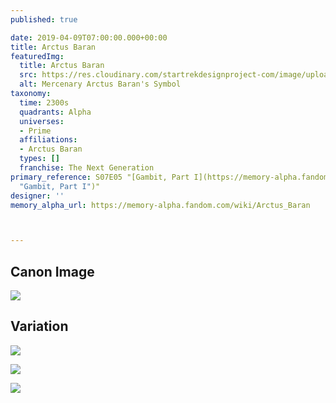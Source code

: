 ```yaml
---
published: true

date: 2019-04-09T07:00:00.000+00:00
title: Arctus Baran
featuredImg:
  title: Arctus Baran
  src: https://res.cloudinary.com/startrekdesignproject-com/image/upload/v1554857072/Arctus_Baran.png
  alt: Mercenary Arctus Baran's Symbol
taxonomy:
  time: 2300s
  quadrants: Alpha
  universes:
  - Prime
  affiliations:
  - Arctus Baran
  types: []
  franchise: The Next Generation
primary_reference: S07E05 "[Gambit, Part I](https://memory-alpha.fandom.com/wiki/Gambit,_Part_I
  "Gambit, Part I")"
designer: ''
memory_alpha_url: https://memory-alpha.fandom.com/wiki/Arctus_Baran



---
```

## Canon Image

![](https://res.cloudinary.com/startrekdesignproject-com/image/upload/v1554841994/ArctusBaran1.jpg)

## Variation

![](https://res.cloudinary.com/startrekdesignproject-com/image/upload/v1554841994/ArctusBaran2.jpg)

![](https://res.cloudinary.com/startrekdesignproject-com/image/upload/v1554841994/ArctusBaran3.jpg)

![](https://res.cloudinary.com/startrekdesignproject-com/image/upload/v1639101332/Arctus-Baran-Variation.jpg)